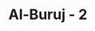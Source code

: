 ---
title: "Al-Buruj - 2"
no: 2
arabic_no: ٢
ayah: وَالْيَوْمِ الْمَوْعُوْدِۙ 
translation: "dan demi hari yang dijanjikan."
tafsir: "Dalam ayat kedua, Allah bersumpah dengan hari yang dijanjikan-Nya, yaitu hari Kiamat, serta hari kepastian dan pembalasan. Ketika itu, hanya kekuasaan dan hukum Allah-lah yang berlaku."
---